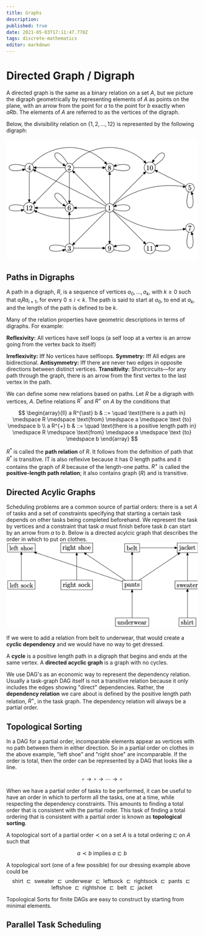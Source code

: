```yaml
---
title: Graphs
description: 
published: true
date: 2021-05-03T17:11:47.778Z
tags: discrete-mathematics
editor: markdown
---
```


# Directed Graph / Digraph
A directed graph is the same as a binary relation on a set $A$, but we picture the digraph geometrically by representing elements of $A$ as points on the plane, with an arrow from the point for $a$ to the point for $b$ exactly when $aRb$. The elements of $A$ are referred to as the vertices of the digraph.

Below, the divisibility relation on $\{1,2, \ldots, 12\}$ is represented by the following digraph:

![digraph_example_1.png](/digraph_example_1.png)

## Paths in Digraphs
A path in a digraph, $R$, is a sequence of vertices $a_{0}, \ldots, a_{k}$, with $k \ge 0$ such that $a_{i} R a_{i+1}$, for every $0 \le i \lt k$. The path is said to start at $a_0$, to end at $a_k$, and the length of the path is defined to be $k$.

Many of the relation properties have geometric descriptions in terms of digraphs. For example: 

**Reflexivity:** All vertices have self loops (a self loop at a vertex is an arrow going from the vertex back to itself)

**Irreflexivity:** Iff No vertices have selfloops.
**Symmetry:** Iff All edges are bidirectional. 
**Antisymmetry:** Iff there are never two edges in opposite directions between distinct vertices.
**Transitivity:** Shortcircuits—for any path through the graph, there is an arrow from the first vertex to the last vertex in the path. 


We can define some new relations based on paths. Let $R$ be a digraph with vertices, $A$. Define relations $R^{\ast}$ and $R^+$ on $A$ by the conditions that 

$$
\begin{array}{ll}
a R^{\ast} b & ::=  \quad \text{there is a path in} \medspace R \medspace \text{from} \medspace a \medspace \text {to} \medspace b \\
a R^{+} b & ::= \quad \text{there is a positive length path in} \medspace R \medspace \text{from} \medspace a \medspace \text {to} \medspace b 
\end{array}
$$

$R^{\ast}$ is called the **path relation** of $R$. It follows from the definition of path that $R^{\ast}$ is transitive. IT is also reflexive because it has $0$ length paths and it contains the graph of $R$ because of the length-one paths. $R^+$ is called the **positive-length path relation**; it also contains graph $(R)$ and is transitive.

## Directed Acylic Graphs
Scheduling problems are a common source of partial orders: there is a set $A$ of tasks and a set of constraints specifying that starting a certain task depends on other tasks being completed beforehand. We represent the task by vertices and a constraint that task $a$ must finish before task $b$ can start by an arrow from $a$ to $b$. 
Below is a directed acylcic graph that describes the order in which to put on clothes.
![directed_acyclic_graph_example.png](/directed_acyclic_graph_example.png)

If we were to add a relation from belt to underwear, that would create a **cyclic dependency** and we would have no way to get dressed.

A **cycle** is a positive length path in a digraph that begins and ends at the same vertex. A **directed acyclic graph** is a graph with no cycles.

We use DAG's as an economic way to represent the dependency relation. Usually a task-graph DAG itself is not a transitive relation because it only includes the edges showing "direct" dependencies. Rather, the **dependency relation** we care about is defined by the positive length path relation, $R^+$, in the task graph. The dependency relation will always be a partial order. 

## Topological Sorting
In a DAG for a partial order, incomparable elements appear as vertices with no path between them in either direction. So in a partial order on clothes in the above example, "left shoe" and "right shoe" are incomparable. If the order is total, then the order can be represented by a DAG that looks like a line. 

$$
\circ \longrightarrow \circ \longrightarrow \cdots \longrightarrow \circ
$$

When we have a partial order of tasks to be performed, it can be useful to have an order in which to perform all the tasks, one at a time, while respecting the dependency constraints. This amounts to finding a total order that is consistent with the partial roder. This task of finding a total ordering that is consistent with a partial order is known as **topological sorting**.

A topological sort of a partial order $\prec$ on a set $A$ is a total ordering $\sqsubset$ on $A$ such that 

$$
a \prec b \text { implies } a \sqsubset b
$$

A topological sort (one of a few possible) for our dressing example above could be 
$$
\text { shirt } \sqsubset \text { sweater } \sqsubset \text { underwear } \sqsubset \text { leftsock } \sqsubset \text { rightsock } \sqsubset \text { pants } \sqsubset \text { leftshoe } \sqsubset \text { rightshoe } \sqsubset \text { belt } \sqsubset \text { jacket }
$$


Topological Sorts for finite DAGs are easy to construct by starting from minimal elements.

## Parallel Task Scheduling
